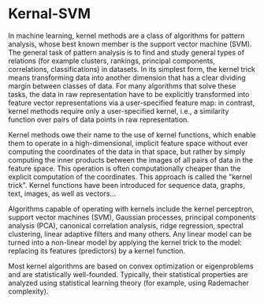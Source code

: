<h1>Kernal-SVM</h1>
In machine learning, kernel methods are a class of algorithms for pattern analysis, whose best known member is the support vector machine (SVM). The general task of pattern analysis is to find and study general types of relations (for example clusters, rankings, principal components, correlations, classifications) in datasets. In its simplest form, the kernel trick means transforming data into another dimension that has a clear dividing margin between classes of data. For many algorithms that solve these tasks, the data in raw representation have to be explicitly transformed into feature vector representations via a user-specified feature map: in contrast, kernel methods require only a user-specified kernel, i.e., a similarity function over pairs of data points in raw representation.

Kernel methods owe their name to the use of kernel functions, which enable them to operate in a high-dimensional, implicit feature space without ever computing the coordinates of the data in that space, but rather by simply computing the inner products between the images of all pairs of data in the feature space. This operation is often computationally cheaper than the explicit computation of the coordinates. This approach is called the "kernel trick". Kernel functions have been introduced for sequence data, graphs, text, images, as well as vectors...

Algorithms capable of operating with kernels include the kernel perceptron, support vector machines (SVM), Gaussian processes, principal components analysis (PCA), canonical correlation analysis, ridge regression, spectral clustering, linear adaptive filters and many others. Any linear model can be turned into a non-linear model by applying the kernel trick to the model: replacing its features (predictors) by a kernel function.

Most kernel algorithms are based on convex optimization or eigenproblems and are statistically well-founded. Typically, their statistical properties are analyzed using statistical learning theory (for example, using Rademacher complexity).
